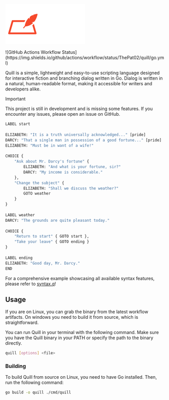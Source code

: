 <p align="left">
    <img src="assets/banner.png" alt="Quill Banner" width="50%">
</p>
![GitHub Actions Workflow Status](https://img.shields.io/github/actions/workflow/status/ThePat02/quill/go.yml)

Quill is a simple, lightweight and easy-to-use scripting language designed for interactive fiction and branching dialog written in Go. Dialog is written in a natural, human-readable format, making it accessible for writers and developers alike.

> [!IMPORTANT]
> This project is still in development and is missing some features. If you encounter any issues, please open an issue on GitHub.

```python
LABEL start

ELIZABETH: "It is a truth universally acknowledged..." [pride]
DARCY: "That a single man in possession of a good fortune..." [pride]
ELIZABETH: "Must be in want of a wife!"

CHOICE {
    "Ask about Mr. Darcy's fortune" {
        ELIZABETH: "And what is your fortune, sir?"
        DARCY: "My income is considerable."
    },
    "Change the subject" {
        ELIZABETH: "Shall we discuss the weather?"
        GOTO weather
    }
}

LABEL weather
DARCY: "The grounds are quite pleasant today."

CHOICE {
    "Return to start" { GOTO start },
    "Take your leave" { GOTO ending }
}

LABEL ending
ELIZABETH: "Good day, Mr. Darcy."
END
``` 
For a comprehensive example showcasing all available syntax features, please refer to [syntax.q](/examples/syntax.q)!

## Usage
If you are on Linux, you can grab the binary from the latest workflow artifacts. On windows you need to build it from source, which is straightforward.

You can run Quill in your terminal with the following command. Make sure you have the Quill binary in your PATH or specify the path to the binary directly.
```bash
quill [options] <file>
```

### Building
To build Quill from source on Linux, you need to have Go installed. Then, run the following command:

```bash
go build -o quill ./cmd/quill
```